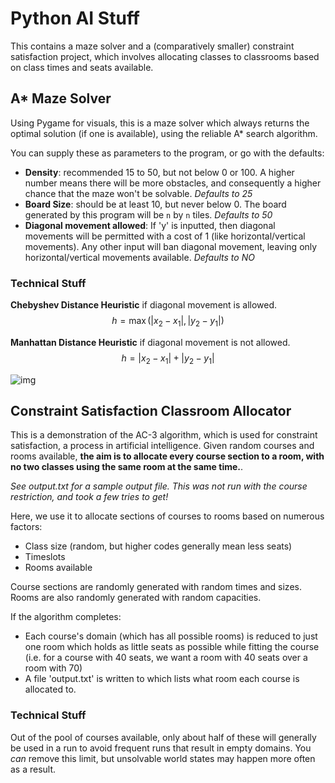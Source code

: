 # Python AI Stuff
This contains a maze solver and a (comparatively smaller) constraint satisfaction project, which involves allocating classes to classrooms based on class times and seats available.

## A* Maze Solver
Using Pygame for visuals, this is a maze solver which always returns the optimal solution (if one is available), using the reliable A* search algorithm. 

You can supply these as parameters to the program, or go with the defaults:
- **Density**: recommended 15 to 50, but not below 0 or 100. A higher number means there will be more obstacles, and consequently a higher chance that the maze won't be solvable. *Defaults to 25*
- **Board Size**: should be at least 10, but never below 0. The board generated by this program will be `n` by `n` tiles. *Defaults to 50*
- **Diagonal movement allowed**: If 'y' is inputted, then diagonal movements will be permitted with a cost of 1 (like horizontal/vertical movements). Any other input will ban diagonal movement, leaving only horizontal/vertical movements available. *Defaults to NO*

### Technical Stuff
**Chebyshev Distance Heuristic** if diagonal movement is allowed.
$$h = \max\left(|x_2 - x_1|, |y_2 - y_1|\right)$$

**Manhattan Distance Heuristic** if diagonal movement is not allowed.
$$h = |x_2 - x_1| + |y_2 - y_1|$$

![img](https://i.imgur.com/1iZgNyT.gif)

## Constraint Satisfaction Classroom Allocator
This is a demonstration of the AC-3 algorithm, which is used for constraint satisfaction, a process in artificial intelligence. Given random courses and rooms available, **the aim is to allocate every course section to a room, with no two classes using the same room at the same time.**.

*See output.txt for a sample output file. This was not run with the course restriction, and took a few tries to get!*

Here, we use it to allocate sections of courses to rooms based on numerous factors:
- Class size (random, but higher codes generally mean less seats)
- Timeslots
- Rooms available

Course sections are randomly generated with random times and sizes. Rooms are also randomly generated with random capacities.

If the algorithm completes:
- Each course's domain (which has all possible rooms) is reduced to just one room which holds as little seats as possible while fitting the course
    (i.e. for a course with 40 seats, we want a room with 40 seats over a room with 70)
- A file 'output.txt' is written to which lists what room each course is allocated to.

### Technical Stuff
Out of the pool of courses available, only about half of these will generally be used in a run to avoid frequent runs that result in empty domains. You *can* remove this limit, but unsolvable world states may happen more often as a result.